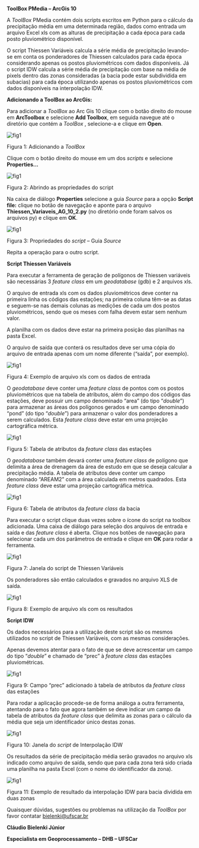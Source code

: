 **ToolBox PMedia – ArcGis 10**

A *ToolBox* PMedia contém dois scripts escritos em Python para o cálculo da
precipitação média em uma determinada região, dados como entrada um arquivo
Excel xls com as alturas de precipitação a cada época para cada posto
pluviométrico disponível.

O script Thiessen Variáveis calcula a série média de precipitação levando-se em
conta os ponderadores de Thiessen calculados para cada época considerando apenas
os postos pluviométricos com dados disponíveis. Já o script IDW calcula a série
média de precipitação com base na média de pixels dentro das zonas consideradas
(a bacia pode estar subdividida em subacias) para cada época utilizando apenas
os postos pluviométricos com dados disponíveis na interpolação IDW.

**Adicionando a ToolBox ao ArcGis:**

Para adicionar a *ToolBox* ao Arc Gis 10 clique com o botão direito do mouse em
**ArcToolbox** e selecione **Add Toolbox**, em seguida navegue até o diretório
que contém a *ToolBox* , selecione-a e clique em **Open**.

![fig1](https://github.com/bielenki/pMedia/blob/main/Fig/fig1.png?raw=true)

Figura 1: Adicionando a *ToolBox*

Clique com o botão direito do mouse em um dos *scripts* e selecione
**Properties...**

![fig1](https://github.com/bielenki/pMedia/blob/main/Fig/fig2.png?raw=true)

Figura 2: Abrindo as propriedades do script

Na caixa de diálogo **Properties** selecione a guia *Source* para a opção
**Script file:** clique no botão de navegação e aponte para o arquivo
**Thiessen_Variaveis_AG_10_2.py** (no diretório onde foram salvos os arquivos
py) e clique em **OK**.

![fig1](https://github.com/bielenki/pMedia/blob/main/Fig/fig3.png?raw=true)

Figura 3: Propriedades do *script* – Guia *Source*

Repita a operação para o outro script.

**Script Thiessen Variáveis**

Para executar a ferramenta de geração de polígonos de Thiessen variáveis são
necessárias 3 *feature* *class* em um *geodatabase* (gdb) e 2 arquivos xls.

O arquivo de entrada xls com os dados pluviométricos deve conter na primeira
linha os códigos das estações; na primeira coluna têm-se as datas e seguem-se
nas demais colunas as medições de cada um dos postos pluviométricos, sendo que
os meses com falha devem estar sem nenhum valor.

A planilha com os dados deve estar na primeira posição das planilhas na pasta
Excel.

O arquivo de saída que conterá os resultados deve ser uma cópia do arquivo de
entrada apenas com um nome diferente (“saída”, por exemplo).

![fig1](https://github.com/bielenki/pMedia/blob/main/Fig/fig4.png?raw=true)

Figura 4: Exemplo de arquivo xls com os dados de entrada

O *geodatabase* deve conter uma *feature* *class* de pontos com os postos
pluviométricos que na tabela de atributos, além do campo dos códigos das
estações, deve possuir um campo denominado “area” (do tipo “*double*”) para
armazenar as áreas dos polígonos gerados e um campo denominado “pond” (do tipo
“*double*”) para armazenar o valor dos ponderadores a serem calculados. Esta
*feature class* deve estar em uma projeção cartográfica métrica.

![fig1](https://github.com/bielenki/pMedia/blob/main/Fig/fig5.png?raw=true)

Figura 5: Tabela de atributos da *feature class* das estações

O *geodatabase* também devará conter uma *feature class* de polígono que
delimita a área de drenagem da área de estudo em que se deseja calcular a
precipitação média. A tabela de atributos deve conter um campo denominado
“AREAM2” com a área calculada em metros quadrados. Esta *feature class* deve
estar uma projeção cartográfica métrica.

![fig1](https://github.com/bielenki/pMedia/blob/main/Fig/fig6.png?raw=true)

Figura 6: Tabela de atributos da *feature* *class* da bacia

Para executar o script clique duas vezes sobre o ícone do script na toolbox
adicionada. Uma caixa de diálogo para seleção dos arquivos de entrada e saída e
das *feature* *class* é aberta. Clique nos botões de navegação para selecionar
cada um dos parâmetros de entrada e clique em **OK** para rodar a ferramenta.

![fig1](https://github.com/bielenki/pMedia/blob/main/Fig/fig7.png?raw=true)

Figura 7: Janela do script de Thiessen Variáveis

Os ponderadores são então calculados e gravados no arquivo XLS de saída.

![fig1](https://github.com/bielenki/pMedia/blob/main/Fig/fig8.png?raw=true)

Figura 8: Exemplo de arquivo xls com os resultados

**Script IDW**

Os dados necessários para a utilização deste script são os mesmos utilizados no
script de Thiessen Variáveis, com as mesmas considerações.

Apenas devemos atentar para o fato de que se deve acrescentar um campo do tipo
“*double*” e chamado de “prec” à *feature* *class* das estações pluviométricas.

![fig1](https://github.com/bielenki/pMedia/blob/main/Fig/fig9.png?raw=true)

Figura 9: Campo “prec” adicionado à tabela de atributos da *feature* *class* das
estações

Para rodar a aplicação procede-se de forma análoga a outra ferramenta, atentando
para o fato que agora também se deve indicar um campo da tabela de atributos da
*feature* *class* que delimita as zonas para o cálculo da média que seja um
identificador único destas zonas.

![fig1](https://github.com/bielenki/pMedia/blob/main/Fig/fig10.png?raw=true)

Figura 10: Janela do *script* de Interpolação IDW

Os resultados da série de precipitação média serão gravados no arquivo xls
indicado como arquivo de saída, sendo que para cada zona terá sido criada uma
planilha na pasta Excel (com o nome do identificador da zona).

![fig1](https://github.com/bielenki/pMedia/blob/main/Fig/fig11.png?raw=true)

Figura 11: Exemplo de resultado da interpolação IDW para bacia dividida em duas
zonas

Quaisquer dúvidas, sugestões ou problemas na utilização da *ToolBox* por favor
contatar bielenki@ufscar.br

**Cláudio Bielenki Júnior**

**Especialista em Geoprocessamento – DHB – UFSCar**
